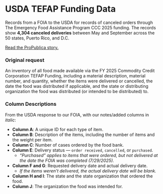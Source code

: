 
# USDA TEFAP Funding Data

Records from a FOIA to the USDA for records of canceled orders through The Emergency Food Assistance Program CCC 2025 funding. The records show **4,304 canceled deliveries** between May and September across the 50 states, Puerto Rico, and D.C.

[Read the ProPublica story.](https://projects.propublica.org/trump-food-cuts/)


### Original request

An inventory of all food made available via the FY 2025 Commodity Credit Corporation TEFAP Funding, including a material description, material number, and quantity, whether the items were delivered or cancelled, the date the food was distributed if applicable, and the state or distributing organization the food was distributed (or intended to be distributed) to.


### Column Descriptions
From the USDA response to our FOIA, with our notes/added columns in *italic*:

- **Column A**: A unique ID for each type of item.
- **Column B**: Description of the items, including the number of items and the weight per item.
- **Column C**: Number of cases ordered by the food bank.
- **Column E**: Delivery status — `order received`, `cancelled`, or `purchased`.
  - *“Purchased” applies to items that were ordered, but not delivered at the date the FOIA was completed (7/29/2025).*
- **Column F and G**: Requested delivery date and actual delivery date.
  - *If the items weren’t delivered, the actual delivery date will be blank.*
- **Column H and I**: The state and the state organization that ordered the food.
- **Column J**: The organization the food was intended for.
